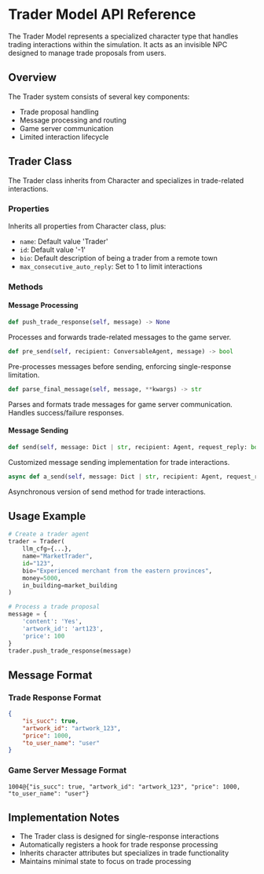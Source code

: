 # Trader Model API Reference

The Trader Model represents a specialized character type that handles trading interactions within the simulation. It acts as an invisible NPC designed to manage trade proposals from users.

## Overview

The Trader system consists of several key components:
- Trade proposal handling
- Message processing and routing
- Game server communication
- Limited interaction lifecycle

## Trader Class

The Trader class inherits from Character and specializes in trade-related interactions.

### Properties

Inherits all properties from Character class, plus:
- `name`: Default value 'Trader'
- `id`: Default value '-1'
- `bio`: Default description of being a trader from a remote town
- `max_consecutive_auto_reply`: Set to 1 to limit interactions

### Methods

#### Message Processing

```python
def push_trade_response(self, message) -> None
```
Processes and forwards trade-related messages to the game server.

```python
def pre_send(self, recipient: ConversableAgent, message) -> bool
```
Pre-processes messages before sending, enforcing single-response limitation.

```python
def parse_final_message(self, message, **kwargs) -> str
```
Parses and formats trade messages for game server communication. Handles success/failure responses.

#### Message Sending

```python
def send(self, message: Dict | str, recipient: Agent, request_reply: bool | None = None, silent: bool | None = False) -> ChatResult
```
Customized message sending implementation for trade interactions.

```python
async def a_send(self, message: Dict | str, recipient: Agent, request_reply: bool | None = None, silent: bool | None = False) -> Coroutine
```
Asynchronous version of send method for trade interactions.

## Usage Example

```python
# Create a trader agent
trader = Trader(
    llm_cfg={...},
    name="MarketTrader",
    id="123",
    bio="Experienced merchant from the eastern provinces",
    money=5000,
    in_building=market_building
)

# Process a trade proposal
message = {
    'content': 'Yes',
    'artwork_id': 'art123',
    'price': 100
}
trader.push_trade_response(message)
```

## Message Format

### Trade Response Format

```json
{
    "is_succ": true,
    "artwork_id": "artwork_123",
    "price": 1000,
    "to_user_name": "user"
}
```

### Game Server Message Format

```
1004@{"is_succ": true, "artwork_id": "artwork_123", "price": 1000, "to_user_name": "user"}
```

## Implementation Notes

- The Trader class is designed for single-response interactions
- Automatically registers a hook for trade response processing
- Inherits character attributes but specializes in trade functionality
- Maintains minimal state to focus on trade processing 